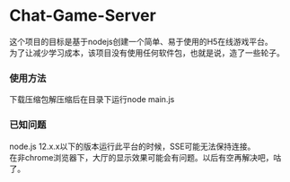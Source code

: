 # Chat-Game-Server
这个项目的目标是基于nodejs创建一个简单、易于使用的H5在线游戏平台。  
为了让减少学习成本，该项目没有使用任何软件包，也就是说，造了一些轮子。  

### 使用方法
下载压缩包解压缩后在目录下运行node main.js  

### 已知问题
node.js 12.x.x以下的版本运行此平台的时候，SSE可能无法保持连接。  
在非chrome浏览器下，大厅的显示效果可能会有问题。以后有空再解决吧，咕了。